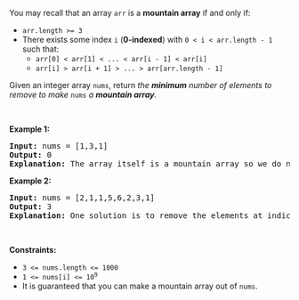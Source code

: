 <p>You may recall that an array <code>arr</code> is a <strong>mountain array</strong> if and only if:</p>

<ul>
	<li><code>arr.length &gt;= 3</code></li>
	<li>There exists some index <code>i</code> (<strong>0-indexed</strong>) with <code>0 &lt; i &lt; arr.length - 1</code> such that:
	<ul>
		<li><code>arr[0] &lt; arr[1] &lt; ... &lt; arr[i - 1] &lt; arr[i]</code></li>
		<li><code>arr[i] &gt; arr[i + 1] &gt; ... &gt; arr[arr.length - 1]</code></li>
	</ul>
	</li>
</ul>

<p>Given an integer array <code>nums</code>​​​, return <em>the <strong>minimum</strong> number of elements to remove to make </em><code>nums<em>​​​</em></code><em> </em><em>a <strong>mountain array</strong>.</em></p>

<p>&nbsp;</p>
<p><strong class="example">Example 1:</strong></p>

<pre>
<strong>Input:</strong> nums = [1,3,1]
<strong>Output:</strong> 0
<strong>Explanation:</strong> The array itself is a mountain array so we do not need to remove any elements.
</pre>

<p><strong class="example">Example 2:</strong></p>

<pre>
<strong>Input:</strong> nums = [2,1,1,5,6,2,3,1]
<strong>Output:</strong> 3
<strong>Explanation:</strong> One solution is to remove the elements at indices 0, 1, and 5, making the array nums = [1,5,6,3,1].
</pre>

<p>&nbsp;</p>
<p><strong>Constraints:</strong></p>

<ul>
	<li><code>3 &lt;= nums.length &lt;= 1000</code></li>
	<li><code>1 &lt;= nums[i] &lt;= 10<sup>9</sup></code></li>
	<li>It is guaranteed that you can make a mountain array out of <code>nums</code>.</li>
</ul>
